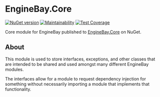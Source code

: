 # EngineBay.Core

[![NuGet version](https://badge.fury.io/nu/EngineBay.Core.svg)](https://badge.fury.io/nu/EngineBay.Core)
[![Maintainability](https://api.codeclimate.com/v1/badges/df6af8a10863f4f0ba37/maintainability)](https://codeclimate.com/github/engine-bay/core/maintainability)
[![Test Coverage](https://api.codeclimate.com/v1/badges/df6af8a10863f4f0ba37/test_coverage)](https://codeclimate.com/github/engine-bay/core/test_coverage)

Core module for EngineBay published to [EngineBay.Core](https://www.nuget.org/packages/EngineBay.Core/) on NuGet.

## About

This module is used to store interfaces, exceptions, and other classes that are intended to be shared and used amongst many different EngineBay modules.

The interfaces allow for a module to request dependency injection for something without necessarily importing a module that implements that functionality.